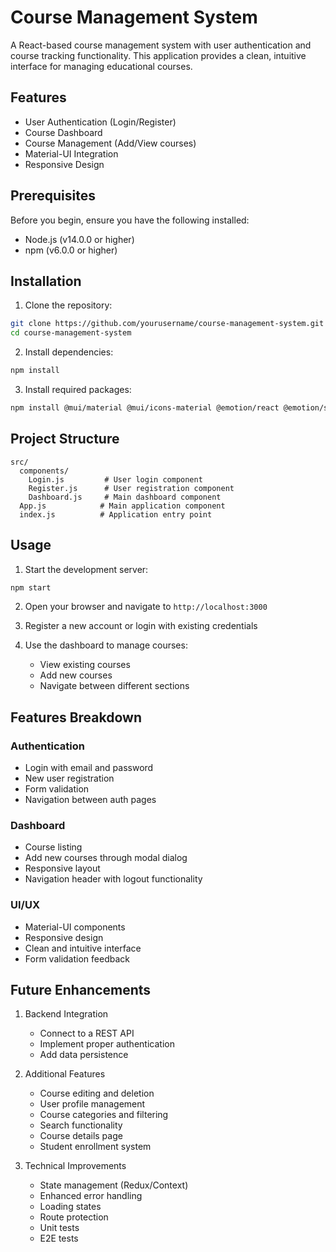 # Course Management System

A React-based course management system with user authentication and course tracking functionality. This application provides a clean, intuitive interface for managing educational courses.

## Features

- User Authentication (Login/Register)
- Course Dashboard
- Course Management (Add/View courses)
- Material-UI Integration
- Responsive Design

## Prerequisites

Before you begin, ensure you have the following installed:
- Node.js (v14.0.0 or higher)
- npm (v6.0.0 or higher)

## Installation

1. Clone the repository:
```bash
git clone https://github.com/yourusername/course-management-system.git
cd course-management-system
```

2. Install dependencies:
```bash
npm install
```

3. Install required packages:
```bash
npm install @mui/material @mui/icons-material @emotion/react @emotion/styled react-router-dom
```

## Project Structure

```
src/
  components/
    Login.js         # User login component
    Register.js      # User registration component
    Dashboard.js     # Main dashboard component
  App.js            # Main application component
  index.js          # Application entry point
```

## Usage

1. Start the development server:
```bash
npm start
```

2. Open your browser and navigate to `http://localhost:3000`

3. Register a new account or login with existing credentials

4. Use the dashboard to manage courses:
   - View existing courses
   - Add new courses
   - Navigate between different sections

## Features Breakdown

### Authentication
- Login with email and password
- New user registration
- Form validation
- Navigation between auth pages

### Dashboard
- Course listing
- Add new courses through modal dialog
- Responsive layout
- Navigation header with logout functionality

### UI/UX
- Material-UI components
- Responsive design
- Clean and intuitive interface
- Form validation feedback

## Future Enhancements

1. Backend Integration
   - Connect to a REST API
   - Implement proper authentication
   - Add data persistence

2. Additional Features
   - Course editing and deletion
   - User profile management
   - Course categories and filtering
   - Search functionality
   - Course details page
   - Student enrollment system

3. Technical Improvements
   - State management (Redux/Context)
   - Enhanced error handling
   - Loading states
   - Route protection
   - Unit tests
   - E2E tests
